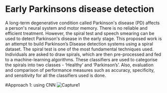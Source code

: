 # Early Parkinsons disease detection
A long-term degenerative condition called Parkinson's disease (PD) affects a person's neural system and motor memory. There is no reliable and efficient treatment. However, the spiral test and speech smearing can be used to detect Parkinson's disease in the early stage.
This proposed work is an attempt to build Parkinson’s Disease detection systems using a spiral dataset. The spiral test is one of the most fundamental techniques used. Individuals are asked to draw spirals, which are then pre-processed and fed to a machine-learning algorithms. These classifiers are used to categorise the spirals into two classes - ‘Healthy’ and ‘Parkinson’s’. Also, evaluation and comparison of performance measures such as accuracy, specificity, and sensitivity for all the classifiers used is done.

#Approach 1: using CNN 
![Capture1](https://github.com/rutuja1121/Early_Parkinsons_disease_detection_2023/assets/65657589/f5247e79-c90e-4411-9d22-0dea68237d08)
